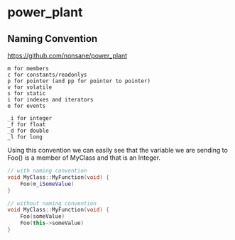 # power_plant

## Naming Convention

https://github.com/nonsane/power_plant
```
m for members
c for constants/readonlys
p for pointer (and pp for pointer to pointer)
v for volatile
s for static
i for indexes and iterators
e for events

_i for integer
_f for float
_d for double
_l for long
```

Using this convention we can easily see that the variable we are sending to Foo() is a member of MyClass and that is an Integer.

```cpp
// with naming convention
void MyClass::MyFunction(void) {
	Foo(m_iSomeValue)
}

// without naming convention
void MyClass::MyFunction(void) {
	Foo(someValue)
	Foo(this->someValue)
}
```


